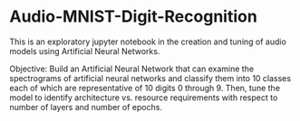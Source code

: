 # Audio-MNIST-Digit-Recognition
This is an exploratory jupyter notebook in the creation and tuning of audio models using Artificial Neural Networks.

Objective: Build an Artificial Neural Network that can examine the spectrograms of artificial neural networks and classify them into 10 classes each of which are representative of 10 digits 0 through 9. Then, tune the model to identify architecture vs. resource requirements with respect to number of layers and number of epochs.

